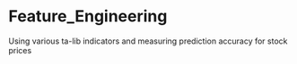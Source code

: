 # Feature_Engineering
Using various ta-lib indicators and measuring prediction accuracy for stock prices
